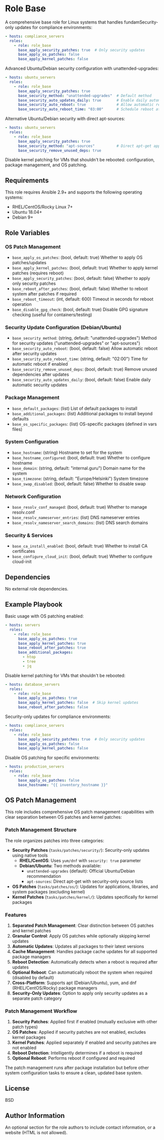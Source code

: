 Role Base
=========

A comprehensive base role for Linux systems that handles fundamSecurity-only updates for compliance environments:

```yaml
- hosts: compliance_servers
  roles:
    - role: role_base
      base_apply_security_patches: true  # Only security updates
      base_apply_os_patches: false
      base_apply_kernel_patches: false
```

Advanced Ubuntu/Debian security configuration with unattended-upgrades:

```yaml
- hosts: ubuntu_servers
  roles:
    - role: role_base
      base_apply_security_patches: true
      base_security_method: "unattended-upgrades"  # Default method
      base_security_auto_updates_daily: true       # Enable daily automatic security updates
      base_security_auto_reboot: true              # Allow automatic reboot for security updates
      base_security_auto_reboot_time: "03:00"      # Schedule reboot at 3 AM
```

Alternative Ubuntu/Debian security with direct apt-sources:

```yaml
- hosts: ubuntu_servers
  roles:
    - role: role_base
      base_apply_security_patches: true
      base_security_method: "apt-sources"          # Direct apt-get approach
      base_security_remove_unused_deps: true
```

Disable kernel patching for VMs that shouldn't be rebooted: configuration, package management, and OS patching.

Requirements
------------

This role requires Ansible 2.9+ and supports the following operating systems:
- RHEL/CentOS/Rocky Linux 7+
- Ubuntu 18.04+
- Debian 9+

Role Variables
--------------

### OS Patch Management
- `base_apply_os_patches`: (bool, default: true) Whether to apply OS patches/updates
- `base_apply_kernel_patches`: (bool, default: true) Whether to apply kernel patches (requires reboot)
- `base_apply_security_patches`: (bool, default: false) Whether to apply only security patches
- `base_reboot_after_patches`: (bool, default: false) Whether to reboot system after patches if required
- `base_reboot_timeout`: (int, default: 600) Timeout in seconds for reboot operation
- `base_disable_gpg_check`: (bool, default: true) Disable GPG signature checking (useful for containers/testing)

### Security Update Configuration (Debian/Ubuntu)
- `base_security_method`: (string, default: "unattended-upgrades") Method for security updates ("unattended-upgrades" or "apt-sources")
- `base_security_auto_reboot`: (bool, default: false) Allow automatic reboot after security updates
- `base_security_auto_reboot_time`: (string, default: "02:00") Time for automatic reboot if enabled
- `base_security_remove_unused_deps`: (bool, default: true) Remove unused dependencies after updates
- `base_security_auto_updates_daily`: (bool, default: false) Enable daily automatic security updates

### Package Management
- `base_default_packages`: (list) List of default packages to install
- `base_additional_packages`: (list) Additional packages to install beyond defaults
- `base_os_specific_packages`: (list) OS-specific packages (defined in vars files)

### System Configuration
- `base_hostname`: (string) Hostname to set for the system
- `base_hostname_configured`: (bool, default: true) Whether to configure hostname
- `base_domain`: (string, default: "internal.guru") Domain name for the system
- `base_timezone`: (string, default: "Europe/Helsinki") System timezone
- `base_swap_disabled`: (bool, default: false) Whether to disable swap

### Network Configuration
- `base_resolv_conf_managed`: (bool, default: true) Whether to manage resolv.conf
- `base_resolv_nameserver_entries`: (list) DNS nameserver entries
- `base_resolv_nameserver_search_domains`: (list) DNS search domains

### Security & Services
- `base_ca_install_enabled`: (bool, default: true) Whether to install CA certificates
- `base_configure_cloud_init`: (bool, default: true) Whether to configure cloud-init

Dependencies
------------

No external role dependencies.

Example Playbook
----------------

Basic usage with OS patching enabled:

```yaml
- hosts: servers
  roles:
    - role: role_base
      base_apply_os_patches: true
      base_apply_kernel_patches: true
      base_reboot_after_patches: true
      base_additional_packages:
        - htop
        - tree
        - jq
```

Disable kernel patching for VMs that shouldn't be rebooted:

```yaml
- hosts: database_servers
  roles:
    - role: role_base
      base_apply_os_patches: true
      base_apply_kernel_patches: false  # Skip kernel updates
      base_reboot_after_patches: false
```

Security-only updates for compliance environments:

```yaml
- hosts: compliance_servers
  roles:
    - role: role_base
      base_apply_security_patches: true  # Only security updates
      base_apply_os_patches: false
      base_apply_kernel_patches: false
```

Disable OS patching for specific environments:

```yaml
- hosts: production_servers
  roles:
    - role: role_base
      base_apply_os_patches: false
      base_hostname: "{{ inventory_hostname }}"
```

OS Patch Management
-------------------

This role includes comprehensive OS patch management capabilities with clear separation between OS patches and kernel patches:

### Patch Management Structure
The role organizes patches into three categories:
- **Security Patches** (`tasks/patches/security/`): Security-only updates using native tools
  - **RHEL/CentOS**: Uses `yum/dnf` with `security: true` parameter
  - **Debian/Ubuntu**: Two methods available:
    - `unattended-upgrades` (default): Official Ubuntu/Debian recommendation
    - `apt-sources`: Direct apt-get with security-only source lists
- **OS Patches** (`tasks/patches/os/`): Updates for applications, libraries, and system packages (excluding kernel)
- **Kernel Patches** (`tasks/patches/kernel/`): Updates specifically for kernel packages

### Features

1. **Separated Patch Management**: Clear distinction between OS patches and kernel patches
2. **Granular Control**: Apply OS patches while optionally skipping kernel updates
3. **Automatic Updates**: Updates all packages to their latest versions
4. **Cache Management**: Handles package cache updates for all supported package managers
5. **Reboot Detection**: Automatically detects when a reboot is required after updates
6. **Optional Reboot**: Can automatically reboot the system when required (disabled by default)
7. **Cross-Platform**: Supports apt (Debian/Ubuntu), yum, and dnf (RHEL/CentOS/Rocky) package managers
8. **Security-Only Updates**: Option to apply only security updates as a separate patch category

### Patch Management Workflow
1. **Security Patches**: Applied first if enabled (mutually exclusive with other patch types)
2. **OS Patches**: Applied if security patches are not enabled, excludes kernel packages
3. **Kernel Patches**: Applied separately if enabled and security patches are not enabled
3. **Reboot Detection**: Intelligently determines if a reboot is required
4. **Optional Reboot**: Performs reboot if configured and required

The patch management runs after package installation but before other system configuration tasks to ensure a clean, updated base system.

License
-------

BSD

Author Information
------------------

An optional section for the role authors to include contact information, or a website (HTML is not allowed).
